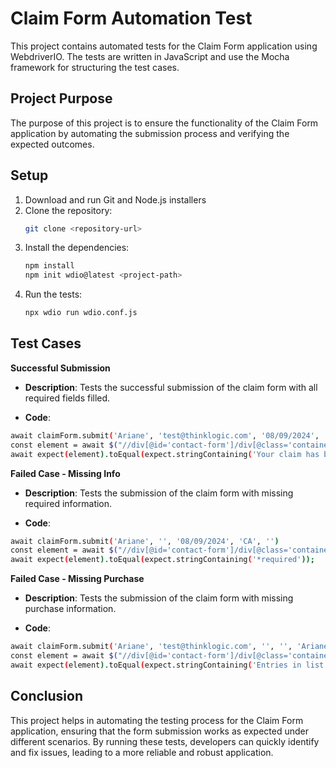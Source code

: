 # Claim Form Automation Test

This project contains automated tests for the Claim Form application using WebdriverIO. The tests are written in JavaScript and use the Mocha framework for structuring the test cases.

## Project Purpose

The purpose of this project is to ensure the functionality of the Claim Form application by automating the submission process and verifying the expected outcomes.

## Setup

1. Download and run Git and Node.js installers
2. Clone the repository:
    ```sh
    git clone <repository-url>
    ```
3. Install the dependencies:
    ```sh
    npm install
    npm init wdio@latest <project-path>
    ```
4. Run the tests:
    ```sh
    npx wdio run wdio.conf.js
    ```

## Test Cases

**Successful Submission**

- **Description**: Tests the successful submission of the claim form with all required fields filled.

- **Code**:
```sh
await claimForm.submit('Ariane', 'test@thinklogic.com', '08/09/2024', 'CA', 'Ariane Gomes')
const element = await $("//div[@id='contact-form']/div[@class='container']").getText();
await expect(element).toEqual(expect.stringContaining('Your claim has been submitted.'));
```


**Failed Case - Missing Info**

- **Description**: Tests the submission of the claim form with missing required information.

- **Code**:
```sh
await claimForm.submit('Ariane', '', '08/09/2024', 'CA', '')
const element = await $("//div[@id='contact-form']/div[@class='container']").getText();
await expect(element).toEqual(expect.stringContaining('*required'));
```


**Failed Case - Missing Purchase**

- **Description**: Tests the submission of the claim form with missing purchase information.

- **Code**:
```sh
await claimForm.submit('Ariane', 'test@thinklogic.com', '', '', 'Ariane Gomes')
const element = await $("//div[@id='contact-form']/div[@class='container']").getText();
await expect(element).toEqual(expect.stringContaining('Entries in list must be between 1 and 20.'));
```


## Conclusion

This project helps in automating the testing process for the Claim Form application, ensuring that the form submission works as expected under different scenarios. By running these tests, developers can quickly identify and fix issues, leading to a more reliable and robust application.
